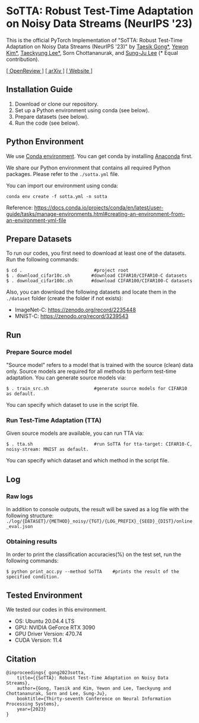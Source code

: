 # SoTTA: Robust Test-Time Adaptation on Noisy Data Streams (NeurIPS '23)

This is the official PyTorch Implementation of 
"SoTTA: Robust Test-Time Adaptation on Noisy Data Streams (NeurIPS '23)" by 
[Taesik Gong*](https://taesikgong.com/), 
[Yewon Kim*](https://yewon-kim.com/), 
[Taeckyung Lee*](https://taeckyung.github.io/), 
Sorn Chottananurak, and 
[Sung-Ju Lee](https://sites.google.com/site/wewantsj/) (* Equal contribution).

[[ OpenReview ]](https://openreview.net/forum?id=3bdXag2rUd) [[ arXiv ]]() [[ Website ]](https://nmsl.kaist.ac.kr/projects/sotta/)

## Installation Guide

1. Download or clone our repository.
2. Set up a Python environment using conda (see below).
3. Prepare datasets (see below).
4. Run the code (see below).

## Python Environment

We use [Conda environment](https://docs.conda.io/).
You can get conda by installing [Anaconda](https://www.anaconda.com/) first.

We share our Python environment that contains all required Python packages. Please refer to the `./sotta.yml` file.

You can import our environment using conda:

    conda env create -f sotta.yml -n sotta

Reference: https://docs.conda.io/projects/conda/en/latest/user-guide/tasks/manage-environments.html#creating-an-environment-from-an-environment-yml-file

## Prepare Datasets

To run our codes, you first need to download at least one of the datasets. Run the following commands:

    $ cd .                           #project root
    $ . download_cifar10c.sh        #download CIFAR10/CIFAR10-C datasets
    $ . download_cifar100c.sh       #download CIFAR100/CIFAR100-C datasets

Also, you can download the following datasets and locate them in the `./dataset` folder (create the folder if not exists):

- ImageNet-C: https://zenodo.org/record/2235448
- MNIST-C: https://zenodo.org/record/3239543

## Run

### Prepare Source model

"Source model" refers to a model that is trained with the source (clean) data only. Source models are required for all methods to perform test-time adaptation. You can generate source models via:

    $ . train_src.sh                 #generate source models for CIFAR10 as default.

You can specify which dataset to use in the script file.

### Run Test-Time Adaptation (TTA)

Given source models are available, you can run TTA via:

    $ . tta.sh                       #run SoTTA for tta-target: CIFAR10-C, noisy-stream: MNIST as default.

You can specify which dataset and which method in the script file.

## Log

### Raw logs

In addition to console outputs, the result will be saved as a log file with the following structure: `./log/{DATASET}/{METHOD}_noisy/{TGT}/{LOG_PREFIX}_{SEED}_{DIST}/online_eval.json`

### Obtaining results

In order to print the classification accuracies(%) on the test set, run the following commands:

    $ python print_acc.py --method SoTTA    #prints the result of the specified condition.

## Tested Environment

We tested our codes in this environment.

- OS: Ubuntu 20.04.4 LTS
- GPU: NVIDIA GeForce RTX 3090
- GPU Driver Version: 470.74
- CUDA Version: 11.4

## Citation

```
@inproceedings{ gong2023sotta,
    title={{SoTTA}: Robust Test-Time Adaptation on Noisy Data Streams},
    author={Gong, Taesik and Kim, Yewon and Lee, Taeckyung and Chottananurak, Sorn and Lee, Sung-Ju},
    booktitle={Thirty-seventh Conference on Neural Information Processing Systems},
    year={2023}
}
```
